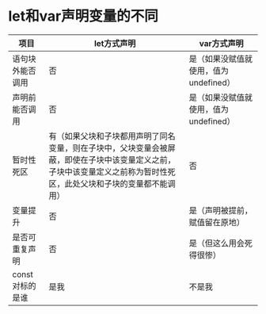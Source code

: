 # let和var声明变量的不同

|项目               |  let方式声明  | var方式声明                           |
|  ----             |  ----         | ----                                  |
| 语句块外能否调用  | 否            | 是（如果没赋值就使用，值为undefined） |
| 声明前能否调用    | 否            | 是（如果没赋值就使用，值为undefined） |  
| 暂时性死区        | 有（如果父块和子块都用声明了同名变量，则在子块中，父块变量会被屏蔽，即使在子块中该变量定义之前，子块中该变量定义之前称为暂时性死区，此处父块和子块的变量都不能调用）        |否                                     |  
|变量提升           |否             |是（声明被提前，赋值留在原地）         |  
|是否可重复声明     |否             |是（但这么用会死得很惨）               |
|const对标的是谁    |是我           |不是我                                 |
